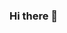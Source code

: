 ### Hi there 👋



<!--
**ashbaldry/ashbaldry** is a ✨ _special_ ✨ repository because its `README.md` (this file) appears on your GitHub profile.

<a rel="me" href="https://fosstodon.org/@ashbaldry">Mastodon</a>

Here are some ideas to get you started:

- 🔭 I’m currently working on ...
- 🌱 I’m currently learning ...
- 👯 I’m looking to collaborate on ...
- 🤔 I’m looking for help with ...
- 💬 Ask me about ...
- 📫 How to reach me: ...
- 😄 Pronouns: ...
- ⚡ Fun fact: ...
-->

